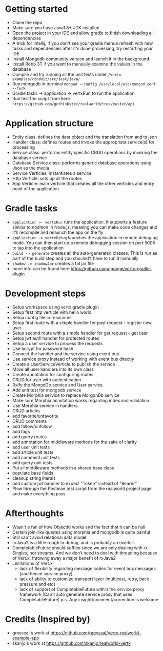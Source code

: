 # Getting started

- Clone the repo
- Make sure you have Java1.8+ JDK installed
- Open the project in your IDE and allow gradle to finish downloading all dependencies
- A trick for Intellij, If you don't see your gradle menue refresh with new tasks and dependencies after it's done processing, try restarting your IDE
- Install Mongodb community version and launch it in the background
- Install Robo 3T if you want to manually examine the values in the database
- Compile and try running all the unit tests under `/vertx-examples/conduit/src/test/java/`
- Run mongodb in terminal `mongod --config /usr/local/etc/mongod.conf --fork`
- Gradle tasks -> application -> vertxRun to run the application
- Run test the script from here `https://github.com/gothinkster/realworld/tree/master/api`

# Application structure

- Entity class: defines the data object and the translation from and to json
- Handler class: defines routes and invoke the appropriate service(s) for processing
- Service class: performs entity specific CRUD operations by invoking the database service
- Database Service class: performs generic database operations using Json as the media
- Service Verticles: instantiates a service
- Http Verticle: sets up all the routes
- App Verticle: main verticle that creates all the other verticles and entry point of the application

# Gradle tasks
- `application >- vertxRun` runs the application. It supports a feature similar to nodmon in Node.js, meaning you can make code changes and it'll recompile and relaunch the app on the fly
- `application -> vertxDebug` launches the application in remote debuging mode. You can then start up a remote debugging session on port 5005 to tap into the application
- `build -> generate` creates all the auto-generated classes. This is run as part of the build step and you shoulnd't have to run it manually
- `shadow -> shadowJar` creates a fat jar file
- more info can be found here https://github.com/jponge/vertx-gradle-plugin

# Development steps

- Setup workspace using vertx gradle plugin
- Setup first http verticle with hello world
- Setup config file in resources
- Setup first route with a simple handler for post request - register new user
- Setup second route with a simple handler for get request - get user
- Setup jwt auth handler for protected routes
- Setup a user service to process the requests
- Use bcrypt for password hash
- Connect the handler and the service using event bus
- Use service proxy instead of working with event bus directly
- Create a UserServiceVerticle to publish the service
- Move all user handlers into its own class
- Create annotation for configuring routes
- CRUD for user with authentication
- Rxify the MongoDb service and User service.
- Add unit test for mongodb service
- Create Morphia service to replace MorgonDb service
- Make sure Morphia annotation works regarding index and validation
- Use Morphia service in handlers
- CRUD articles
- add favorite/unfavorite
- CRUD comments
- add follow/unfollow
- add tags
- add query routes
- add annotation for middleware methods for the sake of clarity
- add user unit tests
- add article unit tests
- add comment unit tests
- add query unit tests
- Put all middleware methods in a shared base class
- populate base fields
- cleanup string literals
- add custom jwt handler to expect "Token" instead of "Bearer"
- Plow through the Postman test script from the realworld project page and make everything pass.

# Afterthoughts

- Wasn't a fan of how ObjectId works and the fact that it can be null
- Certain join-like queries using morphia and mongodb is quite painful
- Still can't avoid relational data model
- rxJava2 is a little rough to debug, and is probably an overkill.
- CompletableFuture should suffice since we are only dealing with rx Singles, not streams. And we don't need to deal with threading because of Vert.x, throwing away a major benefit of rxJava2
- Limitations of Vert.x
   - lack of flexibility regarding message codec for event bus messages (and hence service proxy)
   - lack of ability to customize transport layer (multicast, retry, back pressure and etc)
   - lack of support of CompletableFuture within the service proxy framework (Can't auto generate service proxy that uses CompletableFuture)
p.s. Any insight/comment/correction is welcome

# Credits (Inspired by)
- greyseal's work at https://github.com/greyseal/vertx-realworld-example-app
- skanjo's work at https://github.com/skanjo/realworld-vertx
